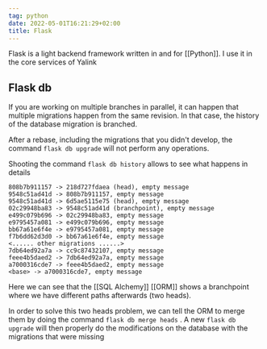 ```yaml
---
tag: python
date: 2022-05-01T16:21:29+02:00
title: Flask
---
```

Flask is a light backend framework written in and for [[Python]]. I use it in the core services of Yalink

## Flask db
If you are working on multiple branches in parallel, it can happen that multiple migrations happen from the same revision. In that case, the history of the database migration is branched.

After a rebase, including the migrations that you didn't develop, the command `flask db upgrade` will not perform any operations.

Shooting the command `flask db history` allows to see what happens in details
```
808b7b911157 -> 218d727fdaea (head), empty message
9548c51ad41d -> 808b7b911157, empty message
9548c51ad41d -> 6d5ae5115e75 (head), empty message
02c29948ba83 -> 9548c51ad41d (branchpoint), empty message
e499c079b696 -> 02c29948ba83, empty message
e9795457a081 -> e499c079b696, empty message
bb67a61e6f4e -> e9795457a081, empty message
f7b6dd62d3d0 -> bb67a61e6f4e, empty message
<...... other migrations ......>
7db64ed92a7a -> cc9c87432107, empty message
feee4b5daed2 -> 7db64ed92a7a, empty message
a7000316cde7 -> feee4b5daed2, empty message
<base> -> a7000316cde7, empty message
```
Here we can see that the [[SQL Alchemy]] [[ORM]] shows a branchpoint where we have different paths afterwards (two heads).

In order to solve this two heads problem, we can tell the ORM to merge them by doing the command `flask db merge heads` . A new `flask db upgrade` will then properly do the modifications on the database with the migrations that were missing